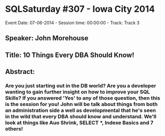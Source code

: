 # SQLSaturday #307 - Iowa City 2014
Event Date: 07-06-2014 - Session time: 00:00:00 - Track: Track 3
## Speaker: John Morehouse
## Title: 10 Things Every DBA Should Know!
## Abstract:
### Are you just starting out in the DB world? Are you a developer wanting to gain further insight on how to improve your SQL Skills? If you answered 'Yes' to any of those question, then this is the session for you! John will be talk about things from both an administration side a well as developmental that he's seen in the wild that every DBA should know and understand. We'll look at things like Auo Shrink, SELECT *, Indexe Basics and 7 others!
